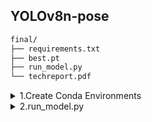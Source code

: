 ## YOLOv8n-pose

```bash
final/
├── requirements.txt
├── best.pt
├── run_model.py
└── techreport.pdf
```


<details>

<summary>1.Create Conda Environments</summary>

```bash
$ conda create -n yolov8 python=3.10 -y
$ conda activate yolov8
$ pip install ultralytics
$ git clone https://github.com/ultralytics/ultralytics.git
$ cd ultralytics/
```
  
</details>


<details><summary>2.run_model.py</summary>

```bash
$ python run_model.py ./imageList.txt test_data
```

</details>
